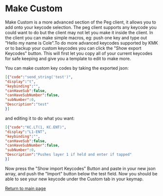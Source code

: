 # Make Custom
Make Custom is a more advanced section of the Peg client, it allows you to add
onto your keycode selection. The peg client supports any keycode you could want
to do but the client may not let you make it inside the client. In the client
you can make simple macros, eg: push one key and type out "Hello my name is
Cole".To do more advanced keycodes supported by KMK or to backup your custom
keycodes you can click the "Show export Keycodes" button. This will first let
you copy all of your current keycodes for safe keeping and give you a template
to edit to make more.

You can make custom key codes by taking the exported json:
```json
[{"code":"send_string('test')",
"display":"t",
"keybinding":"",
"canHaveSub":false,
"canHaveSubNumber":false,
"subNumber":0,
"Description":"test"
}]
```
and editing it to do what you want:
```json
[{"code":"KC.LT(1, KC.ENT)",
"display":"L1-ENT",
"keybinding":"",
"canHaveSub":false,
"canHaveSubNumber":false,
"subNumber":0,
"Description":"Pushes layer 1 if held and enter if tapped"
}]
```
Now press the "Show import Keycodes" Button and paste in your new json array,
and push the "Import" button below the test field. Now you should be able to see
your new keycode under the Custom tab in your keymap. 


[Return to main page](./README.md)
